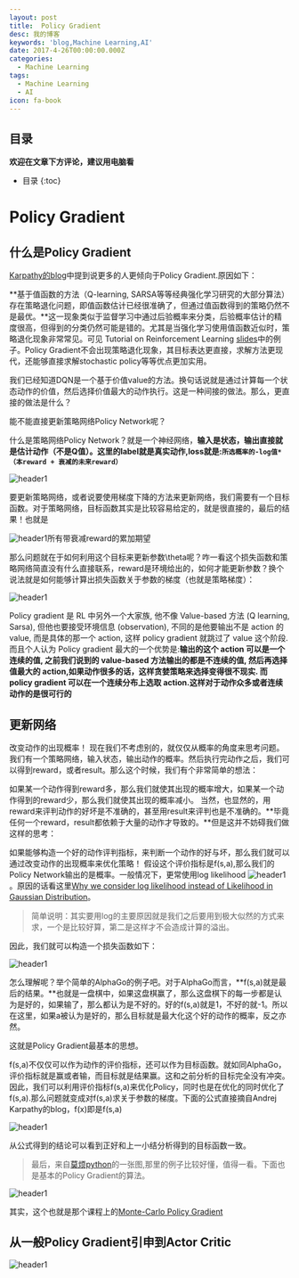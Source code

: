 ```yaml
---
layout: post
title:  Policy Gradient
desc: 我的博客
keywords: 'blog,Machine Learning,AI'
date: 2017-4-26T00:00:00.000Z
categories:
  - Machine Learning
tags:
  - Machine Learning
  - AI
icon: fa-book
---
```



## 目录
**欢迎在文章下方评论，建议用电脑看**

* 目录
{:toc}  

# Policy Gradient

## 什么是Policy Gradient

[Karpathy的blog](https://karpathy.github.io/2016/05/31/rl/?_utm_source=1-2-2)中提到说更多的人更倾向于Policy Gradient.原因如下：

**基于值函数的方法（Q-learning, SARSA等等经典强化学习研究的大部分算法）存在策略退化问题，即值函数估计已经很准确了，但通过值函数得到的策略仍然不是最优。**这一现象类似于监督学习中通过后验概率来分类，后验概率估计的精度很高，但得到的分类仍然可能是错的。尤其是当强化学习使用值函数近似时，策略退化现象非常常见。可见 Tutorial on Reinforcement Learning  [slides](http://lamda.nju.edu.cn/yuy/Default.aspx?Page=adl-rl&AspxAutoDetectCookieSupport=1)中的例子。Policy Gradient不会出现策略退化现象，其目标表达更直接，求解方法更现代，还能够直接求解stochastic policy等等优点更加实用。

我们已经知道DQN是一个基于价值value的方法。换句话说就是通过计算每一个状态动作的价值，然后选择价值最大的动作执行。这是一种间接的做法。那么，更直接的做法是什么？

能不能直接更新策略网络Policy Network呢？

什么是策略网络Policy Network？就是一个神经网络，**输入是状态，输出直接就是估计动作（不是Q值）。这里的label就是真实动作,loss就是:`所选概率的-log值*（本reward + 衰减的未来reward）`**

<img src="{{ site.img_path }}/Machine Learning/Policy_Network.png" alt="header1" style="height:auto!important;width:auto%;max-width:1020px;"/>

要更新策略网络，或者说要使用梯度下降的方法来更新网络，我们需要有一个目标函数。对于策略网络，目标函数其实是比较容易给定的，就是很直接的，最后的结果！也就是


<img src="{{ site.img_path }}/Machine Learning/Policy_Network1.png" alt="header1" style="height:auto!important;width:auto%;max-width:1020px;"/>所有带衰减reward的累加期望

那么问题就在于如何利用这个目标来更新参数\theta呢？咋一看这个损失函数和策略网络简直没有什么直接联系，reward是环境给出的，如何才能更新参数？换个说法就是如何能够计算出损失函数关于参数的梯度（也就是策略梯度）：

<img src="{{ site.img_path }}/Machine Learning/Policy_Network2.png" alt="header1" style="height:auto!important;width:auto%;max-width:1020px;"/>


Policy gradient 是 RL 中另外一个大家族, 他不像 Value-based 方法 (Q learning, Sarsa), 但他也要接受环境信息 (observation), 不同的是他要输出不是 action 的 value, 而是具体的那一个 action, 这样 policy gradient 就跳过了 value 这个阶段. 而且个人认为 Policy gradient 最大的一个优势是:**输出的这个 action 可以是一个连续的值, 之前我们说到的 value-based 方法输出的都是不连续的值, 然后再选择值最大的 action,如果动作很多的话，这样贪婪策略来选择变得很不现实. 而 policy gradient 可以在一个连续分布上选取 action.这样对于动作众多或者连续动作的是很可行的**



## 更新网络

改变动作的出现概率！
现在我们不考虑别的，就仅仅从概率的角度来思考问题。我们有一个策略网络，输入状态，输出动作的概率。然后执行完动作之后，我们可以得到reward，或者result。那么这个时候，我们有个非常简单的想法：

如果某一个动作得到reward多，那么我们就使其出现的概率增大，如果某一个动作得到的reward少，那么我们就使其出现的概率减小。
当然，也显然的，用reward来评判动作的好坏是不准确的，甚至用result来评判也是不准确的。**毕竟任何一个reward，result都依赖于大量的动作才导致的。**但是这并不妨碍我们做这样的思考：

如果能够构造一个好的动作评判指标，来判断一个动作的好与坏，那么我们就可以通过改变动作的出现概率来优化策略！
假设这个评价指标是f(s,a),那么我们的Policy Network输出的是概率。一般情况下，更常使用log likelihood <img src="{{ site.img_path }}/Machine Learning/Policy_Network3.png" alt="header1" style="height:auto!important;width:auto%;max-width:1020px;"/>。原因的话看这里[Why we consider log likelihood instead of Likelihood in Gaussian Distribution](http://link.zhihu.com/?target=http%3A//math.stackexchange.com/questions/892832/why-we-consider-log-likelihood-instead-of-likelihood-in-gaussian-distribution)。

>简单说明：其实要用log的主要原因就是我们之后要用到极大似然的方式来求，一个是比较好算，第二是这样才不会造成计算的溢出。

因此，我们就可以构造一个损失函数如下：

<img src="{{ site.img_path }}/Machine Learning/Policy_Network4.png" alt="header1" style="height:auto!important;width:auto%;max-width:1020px;"/>

怎么理解呢？举个简单的AlphaGo的例子吧。对于AlphaGo而言，**f(s,a)就是最后的结果。**也就是一盘棋中，如果这盘棋赢了，那么这盘棋下的每一步都是认为是好的，如果输了，那么都认为是不好的。好的f(s,a)就是1，不好的就-1。所以在这里，如果a被认为是好的，那么目标就是最大化这个好的动作的概率，反之亦然。

这就是Policy Gradient最基本的思想。

f(s,a)不仅仅可以作为动作的评价指标，还可以作为目标函数。就如同AlphaGo，评价指标就是赢或者输，而目标就是结果赢。这和之前分析的目标完全没有冲突。因此，我们可以利用评价指标f(s,a)来优化Policy，同时也是在优化的同时优化了f(s,a).那么问题就变成对f(s,a)求关于参数的梯度。下面的公式直接摘自Andrej Karpathy的blog，f(x)即是f(s,a)

<img src="{{ site.img_path }}/Machine Learning/Policy_Network5.png" alt="header1" style="height:auto!important;width:auto%;max-width:1020px;"/>

从公式得到的结论可以看到正好和上一小结分析得到的目标函数一致。



>最后，来自[莫烦python](https://morvanzhou.github.io/tutorials/machine-learning/reinforcement-learning/5-1-policy-gradient-softmax1/)的一张图,那里的例子比较好懂，值得一看。下面也是基本的Policy Gradient的算法。

<img src="{{ site.img_path }}/Machine Learning/policy_gradient_agr.png" alt="header1" style="height:auto!important;width:auto%;max-width:1020px;"/>

其实，这个也就是那个课程上的[Monte-Carlo Policy Gradient](https://yzhihao.github.io/machine%20learning/2017/04/21/Policy-Gradient.html)

## 从一般Policy Gradient引申到Actor Critic

<img src="{{ site.img_path }}/Machine Learning/Policy_Gradient_actor.png" alt="header1" style="height:auto!important;width:auto%;max-width:1020px;"/>



